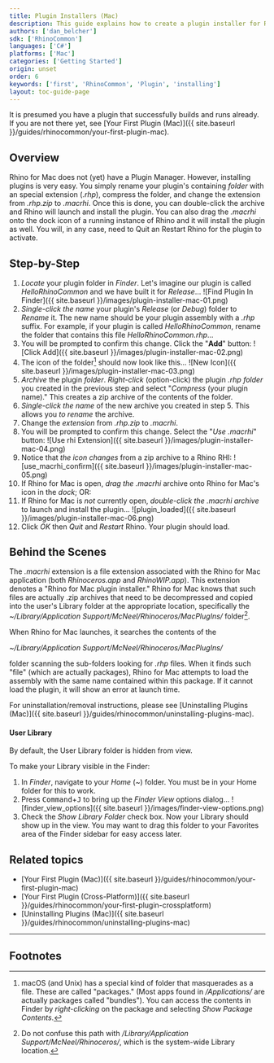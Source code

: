 ```yaml
---
title: Plugin Installers (Mac)
description: This guide explains how to create a plugin installer for Rhino for Mac.
authors: ['dan_belcher']
sdk: ['RhinoCommon']
languages: ['C#']
platforms: ['Mac']
categories: ['Getting Started']
origin: unset
order: 6
keywords: ['first', 'RhinoCommon', 'Plugin', 'installing']
layout: toc-guide-page
---
```



It is presumed you have a plugin that successfully builds and runs already.  If you are not there yet, see [Your First Plugin (Mac)]({{ site.baseurl }}/guides/rhinocommon/your-first-plugin-mac).

## Overview

Rhino for Mac does not (yet) have a Plugin Manager.  However, installing plugins is very easy.  You simply rename your plugin's containing *folder* with an special extension (*.rhp*), compress the folder, and change the extension from *.rhp.zip* to *.macrhi*.  Once this is done, you can double-click the archive and Rhino will launch and install the plugin.  You can also drag the *.macrhi* onto the dock icon of a running instance of Rhino and it will install the plugin as well.  You will, in any case, need to Quit an Restart Rhino for the plugin to activate.

## Step-by-Step

1. *Locate* your plugin folder in *Finder*.  Let's imagine our plugin is called *HelloRhinoCommon* and we have built it for *Release*...
![Find Plugin In Finder]({{ site.baseurl }}/images/plugin-installer-mac-01.png)
1. *Single-click the name* your plugin's *Release* (or *Debug*) folder to *Rename* it.  The new name should be your plugin assembly with a *.rhp* suffix.  For example, if your plugin is called *HelloRhinoCommon*, rename the folder that contains this file *HelloRhinoCommon.rhp*...
1. You will be prompted to confirm this change.  Click the "**Add**" button:
![Click Add]({{ site.baseurl }}/images/plugin-installer-mac-02.png)
1. The icon of the folder[^1] should now look like this...
![New Icon]({{ site.baseurl }}/images/plugin-installer-mac-03.png)
1. *Archive* the plugin *folder*.  *Right-click* (option-click) the plugin *.rhp* *folder* you created in the previous step and select "*Compress* (your plugin name)."  This creates a zip archive of the contents of the folder.
1. *Single-click the name* of the new archive you created in step 5.  This allows you *to rename* the archive.
1. Change the *extension* from *.rhp.zip* to *.macrhi*.  
1. You will be prompted to confirm this change.  Select the "*Use .macrhi*" button:
![Use rhi Extension]({{ site.baseurl }}/images/plugin-installer-mac-04.png)
1. Notice that *the icon changes* from a zip archive to a Rhino RHI:
![use_macrhi_confirm]({{ site.baseurl }}/images/plugin-installer-mac-05.png)
1. If Rhino for Mac is open, *drag the* *.macrhi* archive onto Rhino for Mac's icon in the *dock*; OR:
1. If Rhino for Mac is *not* currently open, *double-click the .macrhi archive* to launch and install the plugin...
   ![plugin_loaded]({{ site.baseurl }}/images/plugin-installer-mac-06.png)
1. Click *OK* then *Quit* and *Restart* Rhino.  Your plugin should load.

## Behind the Scenes

The *.macrhi* extension is a file extension associated with the Rhino for Mac application (both *Rhinoceros.app* and *RhinoWIP.app*).  This extension denotes a "Rhino for Mac plugin installer."  Rhino for Mac knows that such files are actually .zip archives that need to be decompressed and copied into the user's Library folder at the appropriate location, specifically the *~/Library/Application Support/McNeel/Rhinoceros/MacPlugIns/* folder[^2].

When Rhino for Mac launches, it searches the contents of the

*~/Library/Application Support/McNeel/Rhinoceros/MacPlugIns/*

folder scanning the sub-folders looking for *.rhp* files.  When it finds such "file" (which are actually packages), Rhino for Mac attempts to load the assembly with the same name contained within this package.  If it cannot load the plugin, it will show an error at launch time.

For uninstallation/removal instructions, please see [Uninstalling Plugins (Mac)]({{ site.baseurl }}/guides/rhinocommon/uninstalling-plugins-mac).

#### User Library

By default, the User Library folder is hidden from view.  

To make your Library visible in the Finder:

1. In *Finder*, navigate to your *Home* (*~*) folder.  You must be in your Home folder for this to work.
1. Press <kbd>Command</kbd>+<kbd>J</kbd> to bring up the *Finder View* options dialog...
![finder_view_options]({{ site.baseurl }}/images/finder-view-options.png)
1. Check the *Show Library Folder* check box.  Now your Library should show up in the view.  You may want to drag this folder to your Favorites area of the Finder sidebar for easy access later.

## Related topics

- [Your First Plugin (Mac)]({{ site.baseurl }}/guides/rhinocommon/your-first-plugin-mac)
- [Your First Plugin (Cross-Platform)]({{ site.baseurl }}/guides/rhinocommon/your-first-plugin-crossplatform)
- [Uninstalling Plugins (Mac)]({{ site.baseurl }}/guides/rhinocommon/uninstalling-plugins-mac)

---

## Footnotes

[^1]: macOS (and Unix) has a special kind of folder that masquerades as a file.  These are called "packages."  (Most apps found in */Applications/* are actually packages called "bundles").  You can access the contents in Finder by *right-clicking* on the package and selecting *Show Package Contents*.

[^2]: Do not confuse this path with */Library/Application Support/McNeel/Rhinoceros/*, which is the system-wide Library location.

